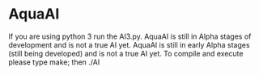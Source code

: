 # AquaAI
If you are using python 3 run the AI3.py.
 AquaAI is still in Alpha  stages of development and is not a true AI yet.
 AquaAI is still in early Alpha stages (still being developed) and is not a true AI yet.
 To compile and execute please type make; then ./AI
